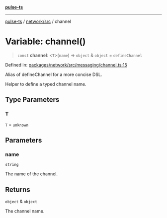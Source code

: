 [**pulse-ts**](../../../README.md)

***

[pulse-ts](../../../README.md) / [network/src](../README.md) / channel

# Variable: channel()

> `const` **channel**: \<`T`\>(`name`) => `object` & `object` = `defineChannel`

Defined in: [packages/network/src/messaging/channel.ts:15](https://github.com/jlehett/pulse-ts/blob/4869ef2c4af7bf37d31e2edd2d6d1ba148133fb2/packages/network/src/messaging/channel.ts#L15)

Alias of defineChannel for a more concise DSL.

Helper to define a typed channel name.

## Type Parameters

### T

`T` = `unknown`

## Parameters

### name

`string`

The name of the channel.

## Returns

`object` & `object`

The channel name.
